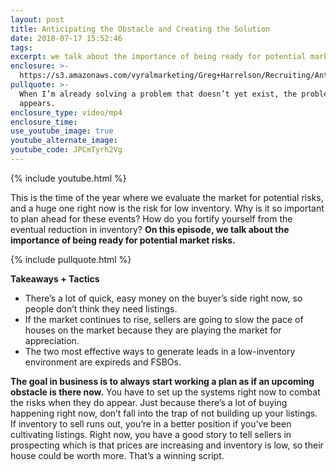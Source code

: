 ```yaml
---
layout: post
title: Anticipating the Obstacle and Creating the Solution
date: 2018-07-17 15:52:46
tags:
excerpt: we talk about the importance of being ready for potential market risks.
enclosure: >-
  https://s3.amazonaws.com/vyralmarketing/Greg+Harrelson/Recruiting/Anticipating+the+Obstacles.mp4
pullquote: >-
  When I’m already solving a problem that doesn’t yet exist, the problem never
  appears.
enclosure_type: video/mp4
enclosure_time:
use_youtube_image: true
youtube_alternate_image:
youtube_code: JPCmTyrh2Vg
---
```


{% include youtube.html %}

This is the time of the year where we evaluate the market for potential risks, and a huge one right now is the risk for low inventory. Why is it so important to plan ahead for these events? How do you fortify yourself from the eventual reduction in inventory? **On this episode, we talk about the importance of being ready for potential market risks.**

{% include pullquote.html %}

**Takeaways + Tactics**

* There’s a lot of quick, easy money on the buyer’s side right now, so people don’t think they need listings.
* If the market continues to rise, sellers are going to slow the pace of houses on the market because they are playing the market for appreciation.
* The two most effective ways to generate leads in a low-inventory environment are expireds and FSBOs.

**The goal in business is to always start working a plan as if an upcoming obstacle is there now.** You have to set up the systems right now to combat the risks when they do appear. Just because there’s a lot of buying happening right now, don’t fall into the trap of not building up your listings. If inventory to sell runs out, you’re in a better position if you’ve been cultivating listings. Right now, you have a good story to tell sellers in prospecting which is that prices are increasing and inventory is low, so their house could be worth more. That’s a winning script.